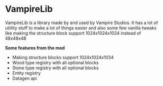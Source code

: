 # VampireLib

VampireLib is a library made by and used by Vampire Studios. It has a lot of utiility stuff to make a lot of things easier and also some few vanilla tweaks like making the structure block support 1024x1024x1024 instead of 48x48x48

**Some features from the mod**
- Making structure blocks support 1024x1024x1034
- Wood type registry with all optional blocks
- Stone type registry with all optional blocks
- Entity registry
- Datagen api